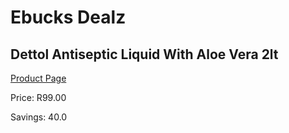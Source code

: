 
# Ebucks Dealz
## Dettol Antiseptic Liquid With Aloe Vera 2lt
[Product Page](https://www.ebucks.com/web/shop/productSelected.do?prodId=1169912509&catId=1158500262)

Price: R99.00

Savings: 40.0


	